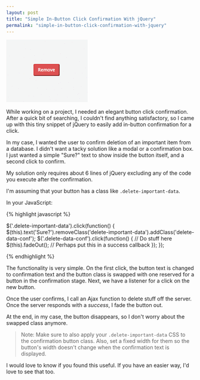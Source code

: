 ```yaml
---
layout: post
title: "Simple In-Button Click Confirmation With jQuery"
permalink: "simple-in-button-click-confirmation-with-jquery"
---
```


![In-button confirmation](/assets/jquery-btn-confirm-gif.gif)

While working on a project, I needed an elegant button click confirmation. After a quick bit of searching, I couldn't find anything satisfactory, so I came up with this tiny snippet of jQuery to easily add in-button confirmation for a click.

In my case, I wanted the user to confirm deletion of an important item from a database. I didn't want a tacky solution like a modal or a confirmation box. I just wanted a simple "Sure?" text to show inside the button itself, and a second click to confirm.

My solution only requires about 6 lines of jQuery excluding any of the code you execute after the confirmation.

<!--more-->

I'm assuming that your button has a class like `.delete-important-data`.

In your JavaScript:

{% highlight javascript %}

$('.delete-important-data').click(function() {
    $(this).text('Sure?').removeClass('delete-important-data').addClass('delete-data-conf');
    $('.delete-data-conf').click(function() {
        // Do stuff here
        $(this).fadeOut();  // Perhaps put this in a success callback
    });
});

{% endhighlight %}

The functionality is very simple. On the first click, the button text is changed to confirmation text and the button class is swapped with one reserved for a button in the confirmation stage. Next, we have a listener for a click on the new button.

Once the user confirms, I call an Ajax function to delete stuff off the server. Once the server responds with a *success*, I fade the button out.

At the end, in my case, the button disappears, so I don't worry about the swapped class anymore.

>Note: Make sure to also apply your `.delete-important-data` CSS to the confirmation button class. Also, set a fixed width for them so the button's width doesn't change when the confirmation text is displayed.

I would love to know if you found this useful. If you have an easier way, I'd love to see that too.
